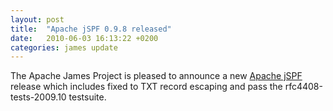 ```yaml
---
layout: post
title:  "Apache jSPF 0.9.8 released"
date:   2010-06-03 16:13:22 +0200
categories: james update
---
```


The Apache James Project is pleased to announce a new [Apache jSPF][jSPF] release which includes
fixed to TXT record escaping and pass the rfc4408-tests-2009.10 testsuite.

[jSPF]: http://james.apache.org/jspf
